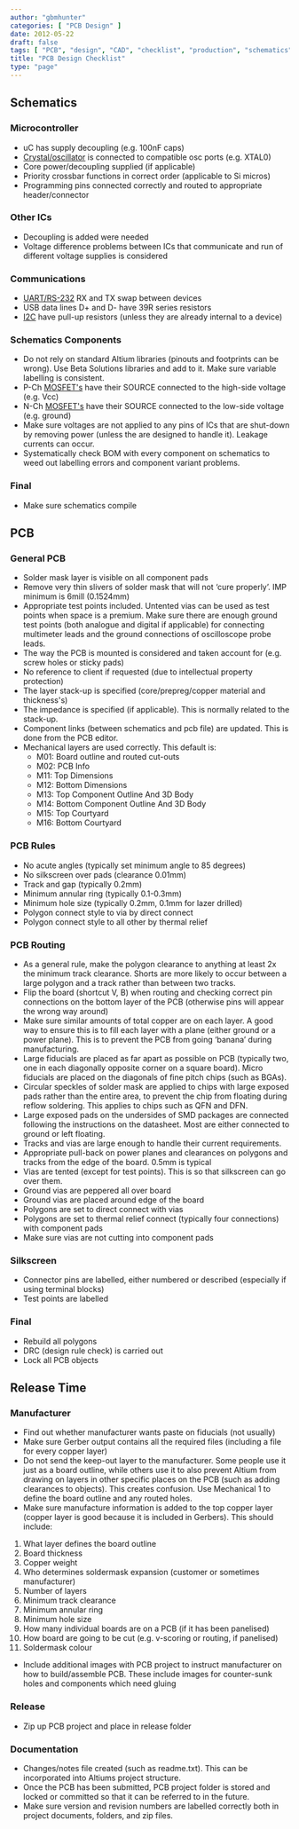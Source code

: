 ```yaml
---
author: "gbmhunter"
categories: [ "PCB Design" ]
date: 2012-05-22
draft: false
tags: [ "PCB", "design", "CAD", "checklist", "production", "schematics", "routings", "rules" ]
title: "PCB Design Checklist"
type: "page"
---
```


## Schematics

### Microcontroller

* uC has supply decoupling (e.g. 100nF caps)
* [Crystal/oscillator](/electronics/components/timing/crystals/) is connected to compatible osc ports (e.g. XTAL0)
* Core power/decoupling supplied (if applicable)
* Priority crossbar functions in correct order (applicable to Si micros)
* Programming pins connected correctly and routed to appropriate header/connector

### Other ICs

* Decoupling is added were needed
* Voltage difference problems between ICs that communicate and run of different voltage supplies is considered

### Communications

* [UART/RS-232](/electronics/communication-protocols/uart-communication-protocol) RX and TX swap between devices
* USB data lines D+ and D- have 39R series resistors
* [I2C](/electronics/communication-protocols/i2c-communication-protocol/) have pull-up resistors (unless they are already internal to a device)

### Schematics Components

* Do not rely on standard Altium libraries (pinouts and footprints can be wrong). Use Beta Solutions libraries and add to it. Make sure variable labelling is consistent.
* P-Ch [MOSFET's](/electronics/components/transistors/mosfets/) have their SOURCE connected to the high-side voltage (e.g. Vcc)
* N-Ch [MOSFET's](/electronics/components/transistors/mosfets/) have their SOURCE connected to the low-side voltage (e.g. ground)
* Make sure voltages are not applied to any pins of ICs that are shut-down by removing power (unless the are designed to handle it). Leakage currents can occur.
* Systematically check BOM with every component on schematics to weed out labelling errors and component variant problems.

### Final

* Make sure schematics compile

## PCB

### General PCB

* Solder mask layer is visible on all component pads
* Remove very thin slivers of solder mask that will not ‘cure properly’. IMP minimum is 6mill (0.1524mm)
* Appropriate test points included. Untented vias can be used as test points when space is a premium. Make sure there are enough ground test points (both analogue and digital if applicable) for connecting multimeter leads and the ground connections of oscilloscope probe leads.
* The way the PCB is mounted is considered and taken account for (e.g. screw holes or sticky pads)
* No reference to client if requested (due to intellectual property protection)
* The layer stack-up is specified (core/prepreg/copper material and thickness's)
* The impedance is specified (if applicable). This is normally related to the stack-up.
* Component links (between schematics and pcb file) are updated. This is done from the PCB editor.
* Mechanical layers are used correctly. This default is:
    * M01: Board outline and routed cut-outs  
    * M02: PCB Info  
    * M11: Top Dimensions  
    * M12: Bottom Dimensions  
    * M13: Top Component Outline And 3D Body  
    * M14: Bottom Component Outline And 3D Body  
    * M15: Top Courtyard  
    * M16: Bottom Courtyard

### PCB Rules

* No acute angles (typically set minimum angle to 85 degrees)
* No silkscreen over pads (clearance 0.01mm)
* Track and gap (typically 0.2mm)
* Minimum annular ring (typically 0.1-0.3mm)
* Minimum hole size (typically 0.2mm, 0.1mm for lazer drilled)
* Polygon connect style to via by direct connect
* Polygon connect style to all other by thermal relief

### PCB Routing

* As a general rule, make the polygon clearance to anything at least 2x the minimum track clearance. Shorts are more likely to occur between a large polygon and a track rather than between two tracks.
* Flip the board (shortcut V, B) when routing and checking correct pin connections on the bottom layer of the PCB (otherwise pins will appear the wrong way around)
* Make sure similar amounts of total copper are on each layer. A good way to ensure this is to fill each layer with a plane (either ground or a power plane). This is to prevent the PCB from going ‘banana’ during manufacturing.
* Large fiducials are placed as far apart as possible on PCB (typically two, one in each diagonally opposite corner on a square board). Micro fiducials are placed on the diagonals of fine pitch chips (such as BGAs).
* Circular speckles of solder mask are applied to chips with large exposed pads rather than the entire area, to prevent the chip from floating during reflow soldering. This applies to chips such as QFN and DFN.
* Large exposed pads on the undersides of SMD packages are connected following the instructions on the datasheet. Most are either connected to ground or left floating.
* Tracks and vias are large enough to handle their current requirements.
* Appropriate pull-back on power planes and clearances on polygons and tracks from the edge of the board. 0.5mm is typical
* Vias are tented (except for test points). This is so that silkscreen can go over them.
* Ground vias are peppered all over board
* Ground vias are placed around edge of the board
* Polygons are set to direct connect with vias
* Polygons are set to thermal relief connect (typically four connections) with component pads
* Make sure vias are not cutting into component pads

### Silkscreen

* Connector pins are labelled, either numbered or described (especially if using terminal blocks)
* Test points are labelled

### Final

* Rebuild all polygons
* DRC (design rule check) is carried out
* Lock all PCB objects

## Release Time

### Manufacturer

* Find out whether manufacturer wants paste on fiducials (not usually)
* Make sure Gerber output contains all the required files (including a file for every copper layer)
* Do not send the keep-out layer to the manufacturer. Some people use it just as a board outline, while others use it to also prevent Altium from drawing on layers in other specific places on the PCB (such as adding clearances to objects). This creates confusion. Use Mechanical 1 to define the board outline and any routed holes.
* Make sure manufacture information is added to the top copper layer (copper layer is good because it is included in Gerbers). This should include:

1. What layer defines the board outline
2. Board thickness
3. Copper weight
4. Who determines soldermask expansion (customer or sometimes manufacturer)
5. Number of layers
6. Minimum track clearance
7. Minimum annular ring
8. Minimum hole size
9. How many individual boards are on a PCB (if it has been panelised)
10. How board are going to be cut (e.g. v-scoring or routing, if panelised)
11. Soldermask colour

* Include additional images with PCB project to instruct manufacturer on how to build/assemble PCB. These include images for counter-sunk holes and components which need gluing

### Release

* Zip up PCB project and place in release folder

### Documentation

* Changes/notes file created (such as readme.txt). This can be incorporated into Altiums project structure.
* Once the PCB has been submitted, PCB project folder is stored and locked or committed so that it can be referred to in the future.
* Make sure version and revision numbers are labelled correctly both in project documents, folders, and zip files.
